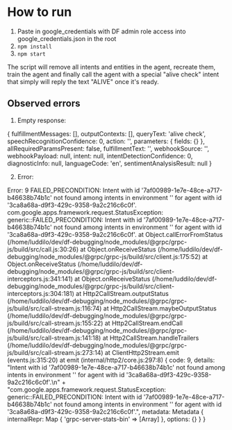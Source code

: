 # How to run

1. Paste in google_credentials with DF admin role access into google_credentials.json in the root
2. `npm install`
3. `npm start`

The script will remove all intents and entities in the agent, recreate them, train the agent and finally call the agent with a special "alive check" intent that simply will reply the text "ALIVE" once it's ready. 

## Observed errors

1. Empty response:

{
  fulfillmentMessages: [],
  outputContexts: [],
  queryText: 'alive check',
  speechRecognitionConfidence: 0,
  action: '',
  parameters: { fields: {} },
  allRequiredParamsPresent: false,
  fulfillmentText: '',
  webhookSource: '',
  webhookPayload: null,
  intent: null,
  intentDetectionConfidence: 0,
  diagnosticInfo: null,
  languageCode: 'en',
  sentimentAnalysisResult: null
}

2. Error:

Error: 9 FAILED_PRECONDITION: Intent with id '7af00989-1e7e-48ce-a717-b46638b74b1c' not found among intents in environment '' for agent with id '3ca8a68a-d9f3-429c-9358-9a2c216c6c0f'.
com.google.apps.framework.request.StatusException: <eye3 title='FAILED_PRECONDITION'/> generic::FAILED_PRECONDITION: Intent with id '7af00989-1e7e-48ce-a717-b46638b74b1c' not found among intents in environment '' for agent with id '3ca8a68a-d9f3-429c-9358-9a2c216c6c0f'.
    at Object.callErrorFromStatus (/home/luddilo/dev/df-debugging/node_modules/@grpc/grpc-js/build/src/call.js:30:26)
    at Object.onReceiveStatus (/home/luddilo/dev/df-debugging/node_modules/@grpc/grpc-js/build/src/client.js:175:52)
    at Object.onReceiveStatus (/home/luddilo/dev/df-debugging/node_modules/@grpc/grpc-js/build/src/client-interceptors.js:341:141)
    at Object.onReceiveStatus (/home/luddilo/dev/df-debugging/node_modules/@grpc/grpc-js/build/src/client-interceptors.js:304:181)
    at Http2CallStream.outputStatus (/home/luddilo/dev/df-debugging/node_modules/@grpc/grpc-js/build/src/call-stream.js:116:74)
    at Http2CallStream.maybeOutputStatus (/home/luddilo/dev/df-debugging/node_modules/@grpc/grpc-js/build/src/call-stream.js:155:22)
    at Http2CallStream.endCall (/home/luddilo/dev/df-debugging/node_modules/@grpc/grpc-js/build/src/call-stream.js:141:18)
    at Http2CallStream.handleTrailers (/home/luddilo/dev/df-debugging/node_modules/@grpc/grpc-js/build/src/call-stream.js:273:14)
    at ClientHttp2Stream.emit (events.js:315:20)
    at emit (internal/http2/core.js:297:8) {
  code: 9,
  details: "Intent with id '7af00989-1e7e-48ce-a717-b46638b74b1c' not found among intents in environment '' for agent with id '3ca8a68a-d9f3-429c-9358-9a2c216c6c0f'.\n" +
    "com.google.apps.framework.request.StatusException: <eye3 title='FAILED_PRECONDITION'/> generic::FAILED_PRECONDITION: Intent with id '7af00989-1e7e-48ce-a717-b46638b74b1c' not found among intents in environment '' for agent with id '3ca8a68a-d9f3-429c-9358-9a2c216c6c0f'.",
  metadata: Metadata {
    internalRepr: Map { 'grpc-server-stats-bin' => [Array] },
    options: {}
  }
}
